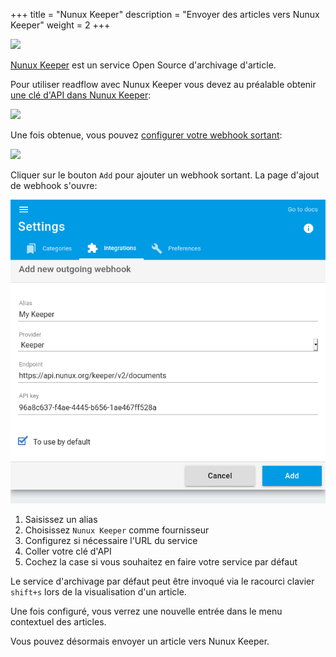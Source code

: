 +++
title = "Nunux Keeper"
description = "Envoyer des articles vers Nunux Keeper"
weight = 2
+++

![](images/nunux-keeper.png)

[Nunux Keeper](https://keeper.nunux.org) est un service Open Source d'archivage d'article.

Pour utiliser readflow avec Nunux Keeper vous devez au préalable obtenir [une clé d'API dans Nunux Keeper](https://app.nunux.org/keeper/settings/api-key):

![](images/nunux-keeper-key.png)

Une fois obtenue, vous pouvez [configurer votre webhook sortant](https://readflow.app/settings/integrations):

![](../../incoming-webhook/integrations.png)

Cliquer sur le bouton `Add` pour ajouter un webhook sortant.
La page d'ajout de webhook s'ouvre:

![](images/config.png)

1. Saisissez un alias
1. Choisissez `Nunux Keeper` comme fournisseur
1. Configurez si nécessaire l'URL du service
1. Coller votre clé d'API
1. Cochez la case si vous souhaitez en faire votre service par défaut

Le service d'archivage par défaut peut être invoqué via le racourci clavier `shift+s` lors de la visualisation d'un article.

Une fois configuré, vous verrez une nouvelle entrée dans le menu contextuel des articles.

Vous pouvez désormais envoyer un article vers Nunux Keeper.
